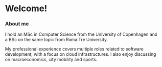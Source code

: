 <!--
**LorCat9/LorCat9** is a ✨ _special_ ✨ repository because its `README.md` (this file) appears on your GitHub profile.
-->


<h1>Welcome!</h1>

<h3><b>About me</b></h3>

<p>I hold an MSc in Computer Science from the University of Copenhagen and a BSc on the same topic from Roma Tre University. 

My professional experience covers multiple roles related to software development, with a focus on cloud infrastructures. I also enjoy discussing on macroeconomics, city mobility and sports.
